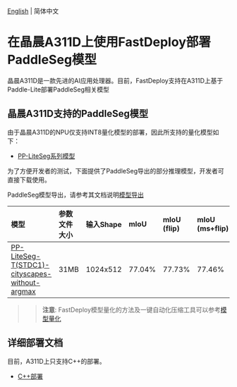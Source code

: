[English](README.md) | 简体中文
# 在晶晨A311D上使用FastDeploy部署PaddleSeg模型
晶晨A311D是一款先进的AI应用处理器。目前，FastDeploy支持在A311D上基于Paddle-Lite部署PaddleSeg相关模型

## 晶晨A311D支持的PaddleSeg模型
由于晶晨A311D的NPU仅支持INT8量化模型的部署，因此所支持的量化模型如下：
- [PP-LiteSeg系列模型](https://github.com/PaddlePaddle/PaddleSeg/blob/develop/configs/pp_liteseg/README.md)

为了方便开发者的测试，下面提供了PaddleSeg导出的部分推理模型，开发者可直接下载使用。

PaddleSeg模型导出，请参考其文档说明[模型导出](https://github.com/PaddlePaddle/PaddleSeg/blob/develop/docs/model_export_cn.md)  

| 模型                              | 参数文件大小    |输入Shape |  mIoU | mIoU (flip) | mIoU (ms+flip) |
|:---------------------------------------------------------------- |:----- |:----- | :----- | :----- | :----- |
| [PP-LiteSeg-T(STDC1)-cityscapes-without-argmax](https://bj.bcebos.com/fastdeploy/models/rk1/ppliteseg.tar.gz)| 31MB  | 1024x512 | 77.04% | 77.73% | 77.46% |
>> **注意**: FastDeploy模型量化的方法及一键自动化压缩工具可以参考[模型量化](../../../quantize/README.md)

## 详细部署文档

目前，A311D上只支持C++的部署。

- [C++部署](cpp)
